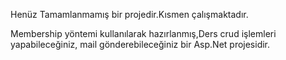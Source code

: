 

Henüz Tamamlanmamış bir projedir.Kısmen çalışmaktadır.

Membership yöntemi kullanılarak hazırlanmış,Ders crud işlemleri yapabileceğiniz, mail gönderebileceğiniz bir Asp.Net projesidir.
